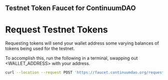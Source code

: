 ## Testnet Token Faucet for ContinuumDAO

# Request Testnet Tokens

Requesting tokens will send your wallet address some varying balances of tokens being used for the testnet.

To accomplish this, run the following in a terminal, swapping out <WALLET_ADDRESS> with your address.

```bash
curl --location --request POST 'https://faucet.continuumdao.org/request-tokens' --header 'Content-Type: application/json' --data-raw '{"walletAddress": "<WALLET_ADDRESS>"}'
```
